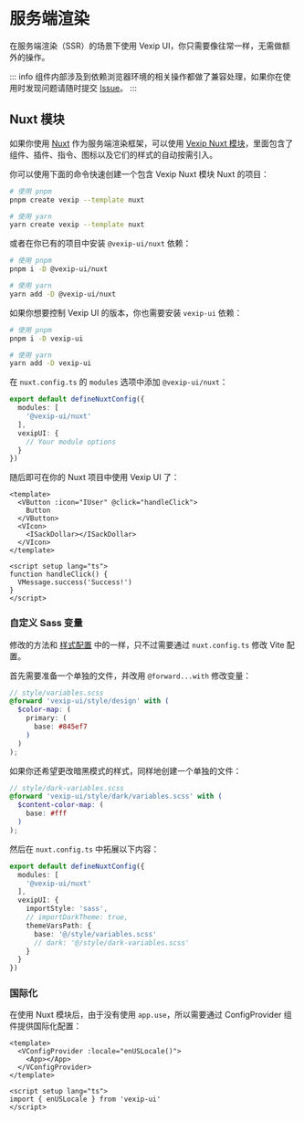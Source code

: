 # 服务端渲染

在服务端渲染（SSR）的场景下使用 Vexip UI，你只需要像往常一样，无需做额外的操作。

::: info
组件内部涉及到依赖浏览器环境的相关操作都做了兼容处理，如果你在使用时发现问题请随时提交 [Issue](https://github.com/vexip-ui/vexip-ui/issues)。
:::

## Nuxt 模块

如果你使用 [Nuxt](https://nuxt.com/) 作为服务端渲染框架，可以使用 [Vexip Nuxt 模块](https://github.com/vexip-ui/nuxt)，里面包含了组件、插件、指令、图标以及它们的样式的自动按需引入。

你可以使用下面的命令快速创建一个包含 Vexip Nuxt 模块 Nuxt 的项目：

```sh
# 使用 pnpm
pnpm create vexip --template nuxt

# 使用 yarn
yarn create vexip --template nuxt
```

或者在你已有的项目中安装 `@vexip-ui/nuxt` 依赖：

```sh
# 使用 pnpm
pnpm i -D @vexip-ui/nuxt

# 使用 yarn
yarn add -D @vexip-ui/nuxt
```

如果你想要控制 Vexip UI 的版本，你也需要安装 `vexip-ui` 依赖：

```sh
# 使用 pnpm
pnpm i -D vexip-ui

# 使用 yarn
yarn add -D vexip-ui
```

在 `nuxt.config.ts` 的 `modules` 选项中添加 `@vexip-ui/nuxt`：

```ts
export default defineNuxtConfig({
  modules: [
    '@vexip-ui/nuxt'
  ],
  vexipUI: {
    // Your module options
  }
})
```

随后即可在你的 Nuxt 项目中使用 Vexip UI 了：

```vue
<template>
  <VButton :icon="IUser" @click="handleClick">
    Button
  </VButton>
  <VIcon>
    <ISackDollar></ISackDollar>
  </VIcon>
</template>

<script setup lang="ts">
function handleClick() {
  VMessage.success('Success!')
}
</script>
```

### 自定义 Sass 变量

修改的方法和 [样式配置](/zh-CN/guide/style-config.html#%E9%80%9A%E8%BF%87-sass-%E4%BF%AE%E6%94%B9) 中的一样，只不过需要通过 `nuxt.config.ts` 修改 Vite 配置。

首先需要准备一个单独的文件，并改用 `@forward...with` 修改变量：

```scss
// style/variables.scss
@forward 'vexip-ui/style/design' with (
  $color-map: (
    primary: (
      base: #845ef7
    )
  )
);
```

如果你还希望更改暗黑模式的样式，同样地创建一个单独的文件：

```scss
// style/dark-variables.scss
@forward 'vexip-ui/style/dark/variables.scss' with (
  $content-color-map: (
    base: #fff
  )
);
```

然后在 `nuxt.config.ts` 中拓展以下内容：

```ts
export default defineNuxtConfig({
  modules: [
    '@vexip-ui/nuxt'
  ],
  vexipUI: {
    importStyle: 'sass',
    // importDarkTheme: true,
    themeVarsPath: {
      base: '@/style/variables.scss'
      // dark: '@/style/dark-variables.scss'
    }
  }
})
```

### 国际化

在使用 Nuxt 模块后，由于没有使用 `app.use`，所以需要通过 ConfigProvider 组件提供国际化配置：

```vue
<template>
  <VConfigProvider :locale="enUSLocale()">
    <App></App>
  </VConfigProvider>
</template>

<script setup lang="ts">
import { enUSLocale } from 'vexip-ui'
</script>
```

